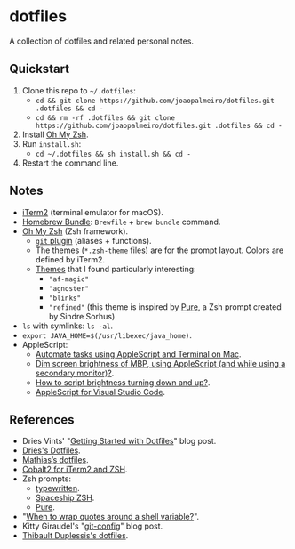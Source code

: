 # dotfiles

A collection of dotfiles and related personal notes.

## Quickstart

1. Clone this repo to `~/.dotfiles`:
   - `cd && git clone https://github.com/joaopalmeiro/dotfiles.git .dotfiles && cd -`
   - `cd && rm -rf .dotfiles && git clone https://github.com/joaopalmeiro/dotfiles.git .dotfiles && cd -`
2. Install [Oh My Zsh](https://github.com/ohmyzsh/ohmyzsh).
3. Run `install.sh`:
   - `cd ~/.dotfiles && sh install.sh && cd -`
4. Restart the command line.

## Notes

- [iTerm2](https://iterm2.com/) (terminal emulator for macOS).
- [Homebrew Bundle](https://github.com/Homebrew/homebrew-bundle): `Brewfile` + `brew bundle` command.
- [Oh My Zsh](https://github.com/ohmyzsh/ohmyzsh) (Zsh framework).
  - [`git` plugin](https://github.com/ohmyzsh/ohmyzsh/tree/master/plugins/git) (aliases + functions).
  - The themes (`*.zsh-theme` files) are for the prompt layout. Colors are defined by iTerm2.
  - [Themes](https://github.com/ohmyzsh/ohmyzsh/wiki/Themes) that I found particularly interesting:
    - `"af-magic"`
    - `"agnoster"`
    - `"blinks"`
    - `"refined"` (this theme is inspired by [Pure](https://github.com/sindresorhus/pure), a Zsh prompt created by Sindre Sorhus)
- `ls` with symlinks: `ls -al`.
- `export JAVA_HOME=$(/usr/libexec/java_home)`.
- AppleScript:
  - [Automate tasks using AppleScript and Terminal on Mac](https://support.apple.com/en-gb/guide/terminal/trml1003/2.10/mac/10.15).
  - [Dim screen brightness of MBP, using AppleScript (and while using a secondary monitor)?](https://apple.stackexchange.com/a/285907).
  - [How to script brightness turning down and up?](https://apple.stackexchange.com/questions/334013/how-to-script-brightness-turning-down-and-up).
  - [AppleScript for Visual Studio Code](https://marketplace.visualstudio.com/items?itemName=idleberg.applescript).

## References

- Dries Vints' "[Getting Started with Dotfiles](https://driesvints.com/blog/getting-started-with-dotfiles)" blog post.
- [Dries's Dotfiles](https://github.com/driesvints/dotfiles).
- [Mathias’s dotfiles](https://github.com/mathiasbynens/dotfiles).
- [Cobalt2 for iTerm2 and ZSH](https://github.com/wesbos/Cobalt2-iterm).
- Zsh prompts:
  - [typewritten](https://github.com/reobin/typewritten).
  - [Spaceship ZSH](https://github.com/denysdovhan/spaceship-prompt).
  - [Pure](https://github.com/sindresorhus/pure).
- "[When to wrap quotes around a shell variable?](https://stackoverflow.com/a/10067297)".
- Kitty Giraudel's "[git-config](https://kittygiraudel.com/snippets/git-config/)" blog post.
- [Thibault Duplessis's dotfiles](https://github.com/ornicar/dotfiles).
